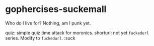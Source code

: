 # gophercises-suckemall
Who do I live for? Nothing, am I punk yet.

quiz: simple quiz time attack for moronics.
shorturl: not yet `fuckedurl` series. Modify to `fuckedurl`. :suck
